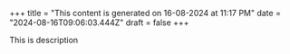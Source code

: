 +++
title = "This content is generated on 16-08-2024 at 11:17 PM"
date = "2024-08-16T09:06:03.444Z"
draft = false
+++

  This is description
        